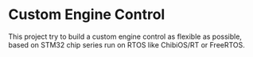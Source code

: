 # Custom Engine Control

This project try to build a custom engine control as flexible as possible, based on STM32 chip series run on RTOS like ChibiOS/RT or FreeRTOS.
